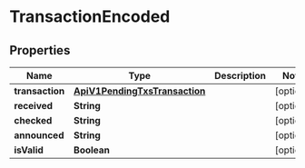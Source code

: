 

# TransactionEncoded

## Properties

Name | Type | Description | Notes
------------ | ------------- | ------------- | -------------
**transaction** | [**ApiV1PendingTxsTransaction**](ApiV1PendingTxsTransaction.md) |  |  [optional]
**received** | **String** |  |  [optional]
**checked** | **String** |  |  [optional]
**announced** | **String** |  |  [optional]
**isValid** | **Boolean** |  |  [optional]



